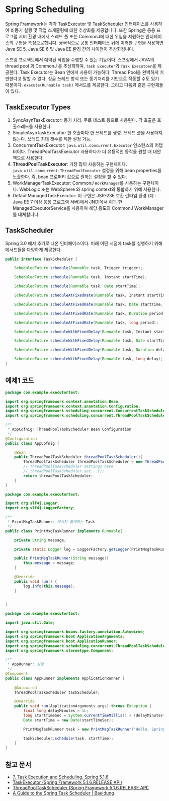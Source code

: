 # Spring Scheduling
Spring Framework는 각각 TaskExecutor 및 TaskScheduler 인터페이스를 사용하여 비동기 실행 및 작업 스케줄링에 대한 추상화를 제공합니다. 또한 Spring은 응용 프로그램 서버 환경 내에서 스레드 풀 또는 CommonJ에 대한 위임을 지원하는 인터페이스의 구현을 특징으로합니다. 궁극적으로 공통 인터페이스 뒤에 이러한 구현을 사용하면 Java SE 5, Java SE 6 및 Java EE 환경 간의 차이점이 추상화됩니다.

스프링 프로젝트에서 예약된 작업을 수행할 수 있는 기능이다. 스프링에서 JAVA의 thread pool 과 CommonJ 를 추상화하여, `Task Executer`와 `Task Executoer`를 제공한다. 
Task Executor는 Bean 안에서 사용이 가능하다. Thread Pool을 완벽하게 기반한다고 말할 수 없다. 싱글 쓰레드 방식 또는 동기처리를 기반으로 작동할 수도 있기 때문이다. `execute(Runnable task)` 메서드를 제공한다. 그리고 다음과 같은 구현체들이 있다.

## TaskExecutor Types
1. SyncAsynTaskExecutor: 동기 처리. 주로 테스트 용으로 사용된다. 각 호출은 호출스레드를 사용한다.
1. SimpleAsynTaskExecutor: 한 호출마다 한 쓰레드를 생성. 쓰레드 풀을 사용하지 않는다. 쓰레드 최대 갯수를 제한 설정 가능.
1. ConcurrentTaskExecutor: `java.util.concurrent.Executor` 인스턴스의 어탭터이다. ThreadPoolTaskExecutor 사용하다가 더 유둉적인 동작을 원할 때 대안책으로 사용한다.
1. **ThreadPoolTaskExecutor**: 가장 많이 사용하는 구현체이다. `java.util.concurrent.ThreadPoolExecutor` 설정을 위해 bean properties를 노출한다. 즉, bean 프로퍼티 값으로 원하는 설정을 할 수 있다.
1. WorkManagerTaskExecutor:  CommonJ `WorkManager`를 사용하는 구현체이다. WebLogic 또는 WebSphere 와 spring context와 통합하기 위해 사용한다.
1. DefaultManagedTaskExecutor: 이 구현은 JSR-236 호환 런타임 환경 (예 : Java EE 7 이상 응용 프로그램 서버)에서 JNDI에서 획득 한 ManagedExecutorService를 사용하여 해당 용도의 CommonJ WorkManager를 대체합니다.

## TaskScheduler
Spring 3.0 에서 추가로 나온 인터페이스이다. 미래 어떤 시점에 task를 실행하기 위해 메서드들을 다양하게 제공한다.

```java
public interface TaskScheduler {

    ScheduledFuture schedule(Runnable task, Trigger trigger);

    ScheduledFuture schedule(Runnable task, Instant startTime);

    ScheduledFuture schedule(Runnable task, Date startTime);

    ScheduledFuture scheduleAtFixedRate(Runnable task, Instant startTime, Duration period);

    ScheduledFuture scheduleAtFixedRate(Runnable task, Date startTime, long period);

    ScheduledFuture scheduleAtFixedRate(Runnable task, Duration period);

    ScheduledFuture scheduleAtFixedRate(Runnable task, long period);

    ScheduledFuture scheduleWithFixedDelay(Runnable task, Instant startTime, Duration delay);

    ScheduledFuture scheduleWithFixedDelay(Runnable task, Date startTime, long delay);

    ScheduledFuture scheduleWithFixedDelay(Runnable task, Duration delay);

    ScheduledFuture scheduleWithFixedDelay(Runnable task, long delay);
}
```

## 예제1 코드
```java
package com.example.executortest;

import org.springframework.context.annotation.Bean;
import org.springframework.context.annotation.Configuration;
import org.springframework.scheduling.concurrent.ConcurrentTaskScheduler;
import org.springframework.scheduling.concurrent.ThreadPoolTaskScheduler;

/**
 * AppCofnig: ThreadPoolTaskScheduler Bean Configuration 
 */
@Configuration
public class AppCofnig {

    @Bean
    public ThreadPoolTaskScheduler threadPoolTaskScheduler(){
        ThreadPoolTaskScheduler threadPoolTaskScheduler = new ThreadPoolTaskScheduler();
        // ThreadPoolTaskScheduler settings here
        // threadPoolTaskScheduler.set...();
        return threadPoolTaskScheduler;
    }
}
```

```java
package com.example.executortest;

import org.slf4j.Logger;
import org.slf4j.LoggerFactory;

/**
 * PrintMsgTaskRunner: 메시지 출력하는 Task
 */
public class PrintMsgTaskRunner implements Runnable{

    private String message;

    private static Logger log = LoggerFactory.getLogger(PrintMsgTaskRunner.class);

    public PrintMsgTaskRunner(String message){
        this.message = message;
    }

    @Override
    public void run() {
        log.info(this.message);
    }

    
}
```

```java
package com.example.executortest;

import java.util.Date;

import org.springframework.beans.factory.annotation.Autowired;
import org.springframework.boot.ApplicationArguments;
import org.springframework.boot.ApplicationRunner;
import org.springframework.scheduling.concurrent.ThreadPoolTaskScheduler;
import org.springframework.stereotype.Component;

/**
 * AppRunner: 실행
 */
@Component
public class AppRunner implements ApplicationRunner {
    
    @Autowired
    ThreadPoolTaskScheduler taskScheduler;

    @Override
    public void run(ApplicationArguments args) throws Exception {
        final long delayMinutes = 1L;
        long startTimeSec = System.currentTimeMillis() + (delayMinutes*60*1000);
        Date startTime = new Date(startTimeSec);

        PrintMsgTaskRunner task = new PrintMsgTaskRunner("Hello, Spring Boot!");

        taskScheduler.schedule(task, startTime);
    }
}
```


## 참고 문서
- [7. Task Execution and Scheduling, Spring 5.1.6](https://docs.spring.io/spring/docs/5.1.6.RELEASE/spring-framework-reference/integration.html#scheduling)
- [TaskExecutor (Spring Framework 5.1.6.RELEASE API)](https://docs.spring.io/spring/docs/current/javadoc-api/org/springframework/core/task/TaskExecutor.html)
- [ThreadPoolTaskScheduler (Spring Framework 5.1.6.RELEASE API)](https://docs.spring.io/spring-framework/docs/current/javadoc-api/org/springframework/scheduling/concurrent/ThreadPoolTaskScheduler.html)
- [A Guide to the Spring Task Scheduler | Baeldung](https://www.baeldung.com/spring-task-scheduler)